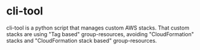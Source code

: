 # cli-tool
cli-tool is a python script that manages custom AWS stacks. That custom stacks are using "Tag based" group-resources, avoiding "CloudFormation" stacks and "CloudFormation stack based" group-resources.
